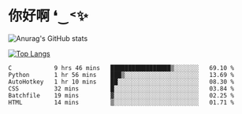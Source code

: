 # 你好啊 ❛‿˂✨

![Anurag's GitHub stats](https://github-readme-stats.vercel.app/api?username=ZombieFly&count_private=true&show_icons=true)

[![Top Langs](https://github-readme-stats.vercel.app/api/top-langs/?username=ZombieFly&layout=compact&count_private=true&hide=Ruby,makefile)](https://github.com/anuraghazra/github-readme-stats)

<!--START_SECTION:waka-->

```text
C            9 hrs 46 mins   █████████████████▒░░░░░░░   69.10 %
Python       1 hr 56 mins    ███▒░░░░░░░░░░░░░░░░░░░░░   13.69 %
AutoHotkey   1 hr 10 mins    ██░░░░░░░░░░░░░░░░░░░░░░░   08.30 %
CSS          32 mins         █░░░░░░░░░░░░░░░░░░░░░░░░   03.84 %
Batchfile    19 mins         ▓░░░░░░░░░░░░░░░░░░░░░░░░   02.25 %
HTML         14 mins         ▒░░░░░░░░░░░░░░░░░░░░░░░░   01.71 %
```

<!--END_SECTION:waka-->
